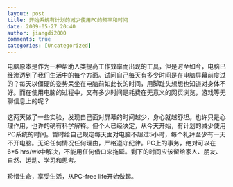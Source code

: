 ```yaml
---
layout: post
title: 开始系统有计划的减少使用PC的频率和时间
date: 2009-05-27 20:40
author: jiangdi2000
comments: true
categories: [Uncategorized]
---
```

<div id="msgcns!C840C88DA912213B!1651" class="bvMsg"> 电脑原本是作为一种帮助人类提高工作效率而出现的工具，但是时至如今，电脑已经渗透到了我们生活中的每个方面。试问自己每天有多少时间是在电脑屏幕前度过的？每天以僵硬的姿势呆坐在电脑前如此长的时间，用脚趾头想想也知道对身体不好。而在使用电脑的过程中，又有多少时间是耗费在无意义的网页浏览，游戏等无聊信息上的呢？<br /><br />这两天做了一些实验，发现自己面对屏幕的时间越少，身心就越舒坦。也许只是心理作用，也许的确有科学解释。但个人已经决定，从今天开始，有计划的减少使用PC系统的时间。暂时给自己规定每天面对电脑不超过5小时，每个礼拜至少有一天不开电脑。无论任何情况任何理由，严格遵守纪律。PC上的事务，绝对可以在6*5 hrs/wk中解决，不能用任何借口来拖延。剩下的时间应该留给家人、朋友、自然、运动、学习和思考。<br /><br />珍惜生命，享受生活，从PC-free life开始做起。<br /> <br /></div>
